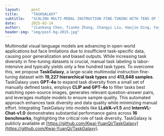 ```yaml
---
layout:     post
title:      "TASKGALAXY"
subtitle:   "SCALING MULTI-MODAL INSTRUCTION FINE-TUNING WITH TENS OF THOUSANDS VISION TASK TYPES"
date:       2025-02-14
author:     "Jiankang Chen, Tianke Zhang, Changyi Liu, Haojie Ding, Yaya Shi, Feng Cheng, Huihui Xiao, Bin Wen, Fan Yang, Tingting Gao, Di Zhang"
header-img: "img/post-bg-2015.jpg"
---
```


Multimodal visual language models are advancing in open-world applications but face limitations due to insufficient task-specific data, causing poor generalization and biased outputs. While increasing task diversity in fine-tuning datasets is crucial, manual task labeling is labor-intensive and typically yields only a few hundred task types. To overcome this, we propose **TaskGalaxy**, a large-scale multimodal instruction fine-tuning dataset with **19,227 hierarchical task types** and **413,648 samples**. TaskGalaxy uses **GPT-4o** to expand task diversity from a small set of manually defined tasks, employs **CLIP and GPT-4o** to filter tasks best matching open-source images, generates relevant question-answer pairs, and leverages multiple models to ensure sample quality. This automated approach enhances task diversity and data quality while minimizing manual effort. Integrating TaskGalaxy into models like **LLaVA-v1.5** and **InternVL-Chat-v1.0** demonstrates substantial performance gains across **16 benchmarks**, highlighting the critical role of task diversity. TaskGalaxy is publicly available at [https://github.com/Kwai-YuanQi/TaskGalaxy](https://github.com/Kwai-YuanQi/TaskGalaxy).
